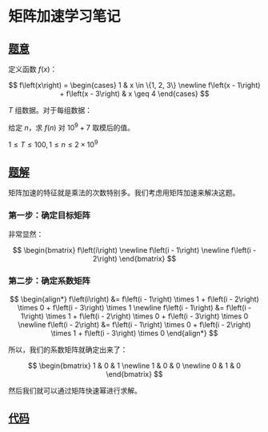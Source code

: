 # 矩阵加速学习笔记

## [题意](https://www.luogu.com.cn/problem/P1939)
定义函数 $f\left(x\right)$：

$$
f\left(x\right) = 
\begin{cases}
1 & x \in \{1, 2, 3\} \newline
f\left(x - 1\right) + f\left(x - 3\right) & x \geq 4
\end{cases}
$$

$T$ 组数据。对于每组数据：

给定 $n$，求 $f\left(n\right)$ 对 $10^9 + 7$ 取模后的值。

$1 \leq T \leq 100, 1 \leq n \leq 2 \times 10^9$

## [题解]()
矩阵加速的特征就是乘法的次数特别多。我们考虑用矩阵加速来解决这题。

### 第一步：确定目标矩阵
非常显然：

$$
\begin{bmatrix}
f\left(i\right) \newline
f\left(i - 1\right) \newline
f\left(i - 2\right)
\end{bmatrix}
$$

### 第二步：确定系数矩阵
$$
\begin{align*}
f\left(i\right) &= f\left(i - 1\right) \times 1 + f\left(i - 2\right) \times 0 + f\left(i - 3\right) \times 1 \newline
f\left(i - 1\right) &= f\left(i - 1\right) \times 1 + f\left(i - 2\right) \times 0 + f\left(i - 3\right) \times 0 \newline
f\left(i - 2\right) &= f\left(i - 1\right) \times 0 + f\left(i - 2\right) \times 1 + f\left(i - 3\right) \times 0
\end{align*}
$$

所以，我们的系数矩阵就确定出来了：

$$
\begin{bmatrix}
1 & 0 & 1 \newline
1 & 0 & 0 \newline
0 & 1 & 0
\end{bmatrix}
$$

然后我们就可以通过矩阵快速幂进行求解。

## [代码](https://raw.verge.tk/rb-tree/rb-tree/main/Code/Luogu/P1931.cpp)
